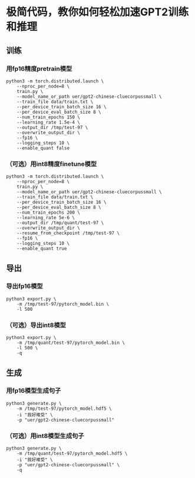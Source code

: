 # 极简代码，教你如何轻松加速GPT2训练和推理

## 训练
### 用fp16精度pretrain模型
```shell
python3 -m torch.distributed.launch \
    --nproc_per_node=8 \
    train.py \
    --model_name_or_path uer/gpt2-chinese-cluecorpussmall \
    --train_file data/train.txt \
    --per_device_train_batch_size 16 \
    --per_device_eval_batch_size 8 \
    --num_train_epochs 150 \
    --learning_rate 1.5e-4 \
    --output_dir /tmp/test-97 \
    --overwrite_output_dir \
    --fp16 \
    --logging_steps 10 \
    --enable_quant false
```

### （可选）用int8精度finetune模型
```shell
python3 -m torch.distributed.launch \
    --nproc_per_node=8 \
    train.py \
    --model_name_or_path uer/gpt2-chinese-cluecorpussmall \
    --train_file data/train.txt \
    --per_device_train_batch_size 16 \
    --per_device_eval_batch_size 8 \
    --num_train_epochs 200 \
    --learning_rate 5e-6 \
    --output_dir /tmp/quant/test-97 \
    --overwrite_output_dir \
    --resume_from_checkpoint /tmp/test-97 \
    --fp16 \
    --logging_steps 10 \
    --enable_quant true
```

## 导出
### 导出fp16模型
```shell
python3 export.py \
    -m /tmp/test-97/pytorch_model.bin \
    -l 500
```

### （可选）导出int8模型
```shell
python3 export.py \
    -m /tmp/quant/test-97/pytorch_model.bin \
    -l 500 \
    -q
```

## 生成
### 用fp16模型生成句子
```shell
python3 generate.py \
    -m /tmp/test-97/pytorch_model.hdf5 \
    -i "我好难受" \
    -p "uer/gpt2-chinese-cluecorpussmall"
```

### （可选）用int8模型生成句子
```shell
python3 generate.py \
    -m /tmp/quant/test-97/pytorch_model.hdf5 \
    -i "我好难受" \
    -p "uer/gpt2-chinese-cluecorpussmall" \
    -q
```
